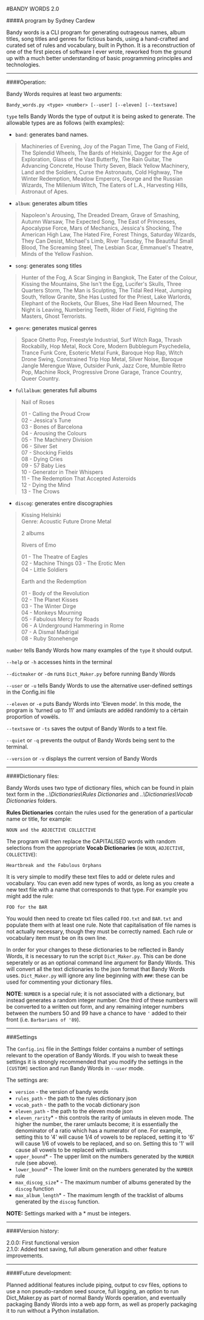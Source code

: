 #BANDY WORDS 2.0

####A program by Sydney Cardew

Bandy words is a CLI program for generating outrageous names, 
album titles, song titles and genres for fictious bands, using
a hand-crafted and curated set of rules and vocabulary, built in
Python. It is a reconstruction of one of the first pieces of software
I ever wrote, reworked from the ground up with a much better understanding
of basic programming principles and technologies. 

---

####Operation: 

Bandy Words requires at least two arguments:

```Bandy_words.py <type> <number> [--user] [--eleven] [--textsave]```

`type` tells Bandy Words the type of output it is being asked to generate.
The allowable types are as follows (with examples):

* `band`: generates band names.

>Machineries of Evening, Joy of the Pagan Time, The Gang of Field, 
>The Splendid Wheels, The Bards of Helsinki, Dagger for the Age of Exploration, 
>Glass of the Vast Butterfly, The Rain Guitar, The Advancing Concrete, 
>House Thirty Seven, Black Yellow Machinery, Land and the Soldiers, 
>Curse the Astronauts, Cold Highway, The Winter Redemption, 
>Meadow Emperors, George and the Russian Wizards, 
>The Millenium Witch, The Eaters of L.A., Harvesting Hills, Astronaut of Apes.
    
* `album`: generates album titles    

>Napoleon's Arousing, The Dreaded Dream, Grave of Smashing, 
>Autumn Warsaw, The Expected Song, The East of Princesses, 
>Apocalypse Force, Mars of Mechanics, 
>Jessica's Shocking, The American High Law, 
>The Hated Fire, Forest Things, Saturday Wizards, 
>They Can Desist, Michael's Limb, River Tuesday, 
>The Beautiful Small Blood, The Screaming Steel, 
>The Lesbian Scar, Emmanuel's Theatre, Minds of the Yellow Fashion.
 
* `song`: generates song titles 

> Hunter of the Fog, A Scar Singing in Bangkok, 
>The Eater of the Colour, Kissing the Mountains, She Isn't the Egg, 
>Lucifer's Skulls, Three Quarters Storm, The Man is Sculpting, 
>The Tidal Red Heat, Jumping South, Yellow Granite, 
>She Has Lusted for the Priest, Lake Warlords, 
>Elephant of the Rockets, Our Blues, She Had Been Mourned, 
>The Night is Leaving, Numbering Teeth, Rider of Field, 
>Fighting the Masters, Ghost Terrorists.
   
* `genre`: generates musical genres    

>Space Ghetto Pop, Freestyle Industrial, Surf Witch Raga, 
>Thrash Rockabilly, Hop Metal, Rock Core, Modern Bubblegum Psychedelia, 
>Trance Funk Core, Esoteric Metal Funk, Baroque Hop Rap, Witch Drone Swing, 
>Constrained Trip Hop Metal, Silver Noise, Baroque Jangle Merengue Wave, 
>Outsider Punk, Jazz Core, Mumble Retro Pop, Machine Rock, 
>Progressive Drone Garage, Trance Country, Queer Country.

* `fullalbum`: generates full albums

>Nail of Roses
>
>01 - Calling the Proud Crow    
>02 - Jessica's Tune    
>03 - Bones of Barcelona   
>04 - Arousing the Colours   
>05 - The Machinery Division   
>06 - Silver Set   
>07 - Shocking Fields   
>08 - Dying Cries   
>09 - 57 Baby Lies   
>10 - Generator in Their Whispers   
>11 - The Redemption That Accepted Asteroids   
>12 - Dying the Mind  
>13 - The Crows   


* `discog`: generates entire discographies

>Kissing Helsinki   
Genre: Acoustic Future Drone Metal
>
>2 albums
>
>Rivers of Emo
>
>01 - The Theatre of Eagles  
>02 - Machine Things 
>03 - The Erotic Men   
>04 - Little Soldiers
>
>Earth and the Redemption
>
>01 - Body of the Revolution   
>02 - The Planet Kisses   
>03 - The Winter Dirge   
>04 - Monkeys Mourning   
>05 - Fabulous Mercy for Roads  
>06 - A Underground Hammering in Rome   
>07 - A Dismal Madrigal  
>08 - Ruby Stonehenge  

`number` tells Bandy Words how many examples of the `type` it should output.

```--help``` or `-h` accesses hints in the terminal

```--dictmaker``` or `-dm` runs `Dict_Maker.py` before running Bandy Words

```--user``` or `-u` tells Bandy Words to use the alternative user-defined
settings in the Config.ini file

```--eleven``` or `-e` puts Bandy Words into 'Eleven mode'. In this mode, the
program is 'turned up to 11' and ümlauts are addëd randömly to a
cërtain proportïon of vowëls.

```--textsave``` or `-ts` saves the output of Bandy Words to a text file.

```--quiet``` or `-q` prevents the output of Bandy Words being sent to the 
terminal.

```--version``` or `-v` displays the current version of Bandy Words 
 
---

####Dictionary files:

Bandy Words uses two type of dictionary files, which can be found in plain
text form in the *..\Dictionaries\Rules Dictionaries* and *..\Dictionaries\Vocab Dictionaries*
folders. 

**Rules Dictionaries** contain the rules used for the generation of a particular
name or title, for example:

```NOUN and the ADJECTIVE COLLECTIVE```

The program will then replace the CAPITALISED words with random selections
from the appropriate **Vocab Dictionaries** (ie `NOUN`, `ADJECTIVE`, 
`COLLECTIVE`):

```Heartbreak and the Fabulous Orphans```

It is very simple to modify these text files to add or delete rules and
vocabulary. You can even add new types of words, as long as you create
a new text file with a name that corresponds to that type. For example
you might add the rule:

```FOO for the BAR```

You would then need to create txt files called ```FOO.txt``` and ```BAR.txt```
and populate them with at least one rule. Note that capitalisation of file names is not actually necessary, though
they must be correctly named. Each rule or vocabulary item must be on its own line.

In order for your changes to these dictionaries to be reflected in Bandy Words,
it is necessary to run the script `Dict_Maker.py`. This can be done seperately
or as an optional command line argument for Bandy Words. This will convert 
all the text dictionaries to the json format that Bandy Words
uses. `Dict_Maker.py` will ignore any line beginning with `###`: 
these can be used for commenting your dictionary files.

**NOTE**: `NUMBER` is a special rule; it is not associated with a dictionary,
but instead generates a random integer number. One third of these numbers
will be converted to a written out form, and any remaining integer numbers
between the numbers 50 and 99 have a chance to have `'` added to their front
(i.e. `Barbarians of '89`).

---

###Settings

The ```Config.ini``` file in the *Settings* folder contains a number of
settings relevant to the operation of Bandy Words. If you wish to tweak these 
settings it is strongly recommended that you modify the settings in the 
```[CUSTOM]``` section and run Bandy Words in ```--user``` mode.

The settings are:

* `version` - the version of bandy words 
* `rules_path` - the path to the rules dictionary json 
* `vocab_path` - the path to the vocab dictionary json
* `eleven_path` - the path to the eleven mode json
* `eleven_rarity`\* - this controls the rarity of umlauts in eleven mode. The
higher the number, the rarer umlauts become; it is essentially the denominator
of a ratio which has a numerator of one. For example, setting this to '4' will
cause 1/4 of vowels to be replaced, setting it to '6' will cause 1/6 of vowels
to be replaced, and so on. Setting this to '1' will cause
all vowels to be replaced with umlauts.
* `upper_bound`\* - The upper limit on the numbers generated by the `NUMBER` rule (see above).
* `lower_bound`\* - The lower limit on the numbers generated by the `NUMBER` rule
* `max_discog_size`\* - The maximum number of albums generated by the `discog` function
* `max_album_length`\* - The maximum length of the tracklist of albums generated
by the `discog` function.

**NOTE:** Settings marked with a \* must be integers.

---

####Version history:

2.0.0: First functional version   
2.1.0: Added text saving, full album generation and other feature improvements.

---

####Future development:

Planned additional features include piping, output to csv files,
options to use a non pseudo-random seed source, full logging, an option to run
Dict_Maker.py as part of normal Bandy Words operation, and eventually
packaging Bandy Words into a web app form, as well as properly packaging it
to run without a Python installation.